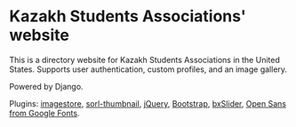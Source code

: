 Kazakh Students Associations' website
=====================================

This is a directory website for Kazakh Students Associations in the
United States. Supports user authentication, custom profiles, and an
image gallery.

Powered by Django.

Plugins: <a href="https://pypi.python.org/pypi/imagestore" target="_blank">imagestore</a>, <a href="https://pypi.python.org/pypi/sorl-thumbnail" target="_blank">sorl-thumbnail</a>, <a href="http://jquery.com/" target="_blank">jQuery</a>, <a href="http://getbootstrap.com/" target="_blank">Bootstrap</a>, <a href="http://bxslider.com/" target="_blank">bxSlider</a>, <a href="https://www.google.com/fonts/specimen/Open+Sans" target="_blank">Open Sans from Google Fonts</a>.